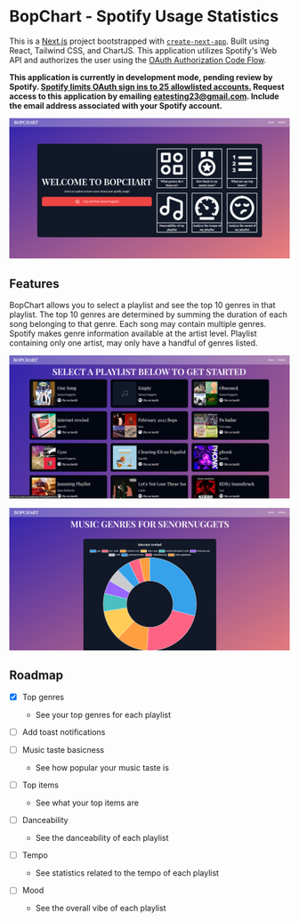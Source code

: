 # BopChart - Spotify Usage Statistics

This is a [Next.js](https://nextjs.org/) project bootstrapped with [`create-next-app`](https://github.com/vercel/next.js/tree/canary/packages/create-next-app). Built using React, Tailwind CSS, and ChartJS. This application utilizes Spotify's Web API and authorizes the user using the [OAuth Authorization Code Flow](https://developer.spotify.com/documentation/web-api/tutorials/code-flow).

**This application is currently in development mode, pending review by Spotify. <u>Spotify limits OAuth sign ins to 25 allowlisted accounts.</u> Request access to this application by emailing eatesting23@gmail.com. Include the email address associated with your Spotify account.**

![landing](.\demo\landing.png)

## Features

BopChart allows you to select a playlist and see the top 10 genres in that playlist. The top 10 genres are determined by summing the duration of each song belonging to that genre. Each song may contain multiple genres. Spotify makes genre information available at the artist level. Playlist containing only one artist, may only have a handful of genres listed.

![playlist](.\demo\playlist.png)

![genres](.\demo\genres.png)

## Roadmap

- [x] Top genres
  - See your top genres for each playlist

- [ ] Add toast notifications

- [ ] Music taste basicness
  - See how popular your music taste is
- [ ] Top items
  - See what your top items are
- [ ] Danceability
  - See the danceability of each playlist
- [ ] Tempo
  - See statistics related to the tempo of each playlist
- [ ] Mood
  - See the overall vibe of each playlist

